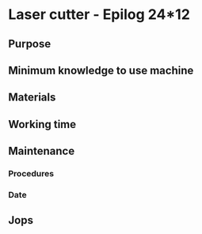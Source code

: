 # Laser cutter - Epilog 24*12

## Purpose

## Minimum knowledge to use machine

## Materials

## Working time

## Maintenance

### Procedures

### Date

## Jops